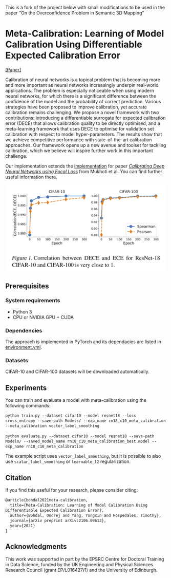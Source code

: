 This is a fork of the project below with small modifications to be used in the paper "On the Overconfidence Problem in Semantic 3D Mapping"

# Meta-Calibration: Learning of Model Calibration Using Differentiable Expected Calibration Error


[[Paper]](https://arxiv.org/abs/2106.09613)

Calibration of neural networks is a topical problem that is becoming more and more important as neural networks increasingly underpin real-world applications. The problem is especially noticeable when using modern neural networks, for which there is a significant difference between the confidence of the model and the probability of correct prediction. Various strategies have been proposed to improve calibration, yet accurate calibration remains challenging. We propose a novel framework with two contributions: introducing a differentiable surrogate for expected calibration error (DECE) that allows calibration quality to be directly optimised, and a meta-learning framework that uses DECE to optimise for validation set calibration with respect to model hyper-parameters. The results show that we achieve competitive performance with state-of-the-art calibration approaches. Our framework opens up a new avenue and toolset for tackling calibration, which we believe will inspire further work in this important challenge.

Our implementation extends the [implementation](https://github.com/torrvision/focal_calibration) for paper [*Calibrating Deep Neural Networks using Focal Loss*](https://arxiv.org/abs/2002.09437) from Mukhoti et al. You can find further useful information there.


<p align="center"><img src='DECEandECEcorrelations.png' width=700></p>

## Prerequisites

### System requirements
- Python 3
- CPU or NVIDIA GPU + CUDA

### Dependencies
The approach is implemented in PyTorch and its dependacies are listed in [environment.yml](environment.yml).

### Datasets
CIFAR-10 and CIFAR-100 datasets will be downloaded automatically.

## Experiments

You can train and evaluate a model with meta-calibration using the following commands:
```
python train.py --dataset cifar10 --model resnet18 --loss cross_entropy --save-path Models/ --exp_name rn18_c10_meta_calibration --meta_calibration vector_label_smoothing

python evaluate.py --dataset cifar10 --model resnet18 --save-path Models/ --saved_model_name rn18_c10_meta_calibration_best.model --exp_name rn18_c10_meta_calibration
``` 

The example script uses `vector_label_smoothing`, but it is possible to also use `scalar_label_smoothing` or `learnable_l2` regularization. 

## Citation

If you find this useful for your research, please consider citing:
 ```
 @article{bohdal2021meta-calibration,
   title={Meta-Calibration: Learning of Model Calibration Using Differentiable Expected Calibration Error},
   author={Bohdal, Ondrej and Yang, Yongxin and Hospedales, Timothy},
   journal={arXiv preprint arXiv:2106.09613},
   year={2021}
}
 ```

## Acknowledgments

This work was supported in part by the EPSRC Centre for Doctoral Training in Data Science, funded by the UK Engineering and Physical Sciences Research Council (grant EP/L016427/1) and the University of Edinburgh.
